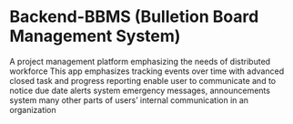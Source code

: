 # Backend-BBMS (Bulletion Board Management System)

A project management platform emphasizing the needs of distributed workforce
This app emphasizes tracking events over time with advanced closed task and progress reporting 
enable user to communicate and to notice due date alerts system
emergency messages, announcements system
many other parts of users’ internal communication in an organization

